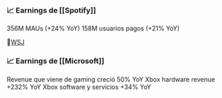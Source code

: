 ### 📈 Earnings de [[Spotify]]

356M MAUs (+24% YoY)
158M usuarios pagos (+21% YoY)

🔗[WSJ](https://www.wsj.com/articles/spotify-adds-subscribers-as-covid-19-boosts-at-home-streaming-11619604000?mod=djemalertNEWS)


### 📈 Earnings de [[Microsoft]]

Revenue que viene de gaming creció 50% YoY
Xbox hardware revenue +232% YoY
Xbox software y servicios +34% YoY


